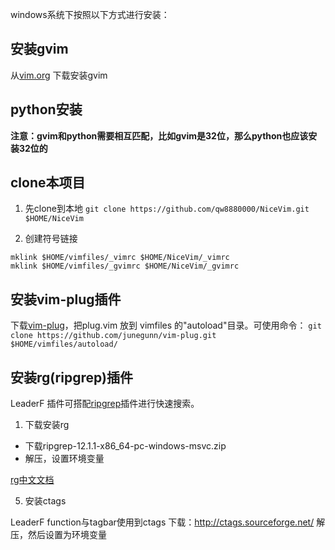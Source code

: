 windows系统下按照以下方式进行安装：

## 安装gvim

从[vim.org](https://www.vim.org/) 下载安装gvim

## python安装

__注意：gvim和python需要相互匹配，比如gvim是32位，那么python也应该安装32位的__

## clone本项目

1. 先clone到本地
`git clone https://github.com/qw8880000/NiceVim.git $HOME/NiceVim`

2. 创建符号链接
```
mklink $HOME/vimfiles/_vimrc $HOME/NiceVim/_vimrc
mklink $HOME/vimfiles/_gvimrc $HOME/NiceVim/_gvimrc
```

## 安装vim-plug插件

下载[vim-plug](https://github.com/junegunn/vim-plug)，把plug.vim 放到 vimfiles 的"autoload"目录。可使用命令：
`git clone https://github.com/junegunn/vim-plug.git $HOME/vimfiles/autoload/`

## 安装rg(ripgrep)插件

LeaderF 插件可搭配[ripgrep](https://github.com/BurntSushi/ripgrep)插件进行快速搜索。
1. 下载安装rg
  - 下载ripgrep-12.1.1-x86_64-pc-windows-msvc.zip
  - 解压，设置环境变量

[rg中文文档](https://github.com/chinanf-boy/ripgrep-zh#%E6%9B%B4%E6%96%B0-)

5. 安装ctags

LeaderF function与tagbar使用到ctags
下载：http://ctags.sourceforge.net/
解压，然后设置为环境变量


